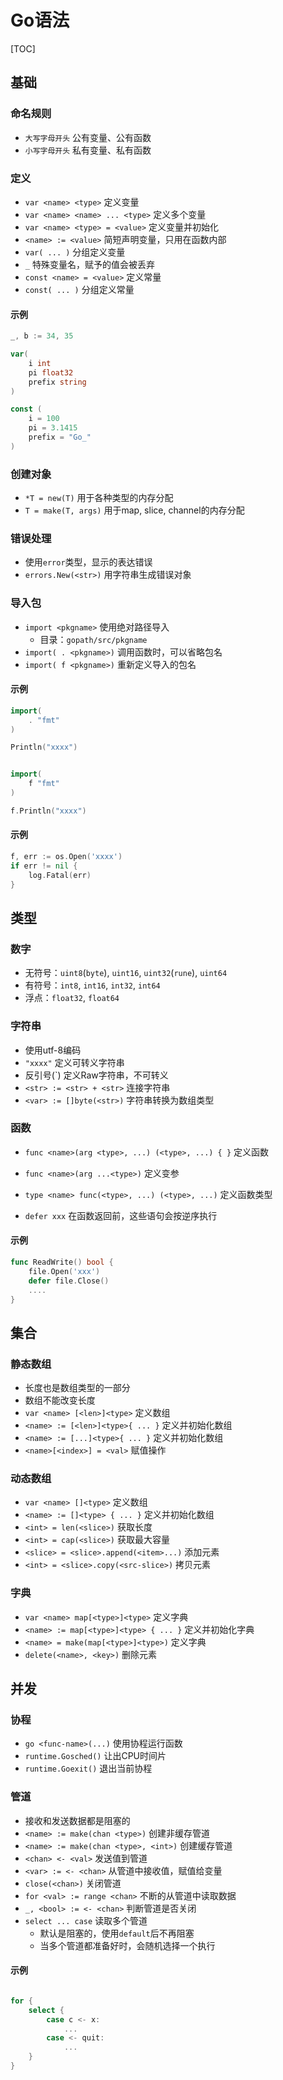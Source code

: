 

# Go语法

[TOC]


## 基础

### 命名规则
* `大写字母开头`  公有变量、公有函数
* `小写字母开头`  私有变量、私有函数


### 定义
* `var <name> <type>` 定义变量
* `var <name> <name> ... <type>` 定义多个变量
* `var <name> <type> = <value>`  定义变量并初始化
* `<name> := <value>`  简短声明变量，只用在函数内部
* `var( ... )` 分组定义变量
* `_` 特殊变量名，赋予的值会被丢弃
* `const <name> = <value>`  定义常量
* `const( ... )` 分组定义常量


#### 示例
```go
_, b := 34, 35

var(
    i int
    pi float32
    prefix string
)

const (
    i = 100
    pi = 3.1415
    prefix = "Go_"
)
```


### 创建对象
* `*T = new(T)`  用于各种类型的内存分配
* `T = make(T, args)` 用于map, slice, channel的内存分配



### 错误处理
* 使用`error`类型，显示的表达错误 
* `errors.New(<str>)` 用字符串生成错误对象



### 导入包
* `import <pkgname>`  使用绝对路径导入
    * 目录：`gopath/src/pkgname`
* `import( . <pkgname>)` 调用函数时，可以省略包名
* `import( f <pkgname>)` 重新定义导入的包名


#### 示例
```go
import(
    . "fmt"
)

Println("xxxx")


import(
    f "fmt"
)

f.Println("xxxx")

```




#### 示例
```go
f, err := os.Open('xxxx')
if err != nil {
    log.Fatal(err)
}
```


## 类型

### 数字
* 无符号：`uint8`(`byte`), `uint16`, `uint32`(`rune`), `uint64`
* 有符号：`int8`, `int16`, `int32`, `int64`
* 浮点：`float32`, `float64`

### 字符串
* 使用utf-8编码
* `"xxxx"`   定义可转义字符串
* 反引号(`)   定义Raw字符串，不可转义
* `<str> := <str> + <str>`  连接字符串
* `<var> := []byte(<str>)`  字符串转换为数组类型


### 函数
* `func <name>(arg <type>, ...) (<type>, ...) { }`  定义函数
* `func <name>(arg ...<type>)`  定义变参
* `type <name> func(<type>, ...) (<type>, ...)`  定义函数类型

* `defer xxx` 在函数返回前，这些语句会按逆序执行


#### 示例
```go
func ReadWrite() bool {
    file.Open('xxx')
    defer file.Close()
    ....
}


```
    

## 集合

### 静态数组
* 长度也是数组类型的一部分
* 数组不能改变长度
* `var <name> [<len>]<type>`  定义数组
* `<name> := [<len>]<type>{ ... }`  定义并初始化数组
* `<name> := [...]<type>{ ... }`    定义并初始化数组
* `<name>[<index>] = <val>`  赋值操作


### 动态数组
* `var <name> []<type>`  定义数组
* `<name> := []<type> { ... }` 定义并初始化数组
* `<int> = len(<slice>)` 获取长度
* `<int> = cap(<slice>)`  获取最大容量
* `<slice> = <slice>.append(<item>...)` 添加元素
* `<int> = <slice>.copy(<src-slice>)`   拷贝元素

### 字典
* `var <name> map[<type>]<type>`  定义字典
* `<name> := map[<type>]<type> { ... }`  定义并初始化字典
* `<name> = make(map[<type>]<type>)`  定义字典
* `delete(<name>, <key>)`  删除元素






## 并发

### 协程
* `go <func-name>(...)` 使用协程运行函数
* `runtime.Gosched()`   让出CPU时间片
* `runtime.Goexit()`    退出当前协程

### 管道
* 接收和发送数据都是阻塞的
* `<name> := make(chan <type>)`  创建非缓存管道
* `<name> := make(chan <type>, <int>)`  创建缓存管道
* `<chan> <- <val>` 发送值到管道
* `<var> := <- <chan>` 从管道中接收值，赋值给变量
* `close(<chan>)`   关闭管道
* `for <val> := range <chan>`  不断的从管道中读取数据
* `_, <bool> := <- <chan>`  判断管道是否关闭
* `select ... case`  读取多个管道
    * 默认是阻塞的，使用`default`后不再阻塞
    * 当多个管道都准备好时，会随机选择一个执行

#### 示例
```go

for {
    select {
        case c <- x:
            ...
        case <- quit:
            ...
    }
}

```